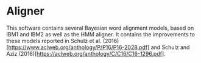 # Aligner
This software contains several Bayesian word alignment models, based on IBM1 and IBM2 as well as the HMM aligner. It contains
the improvements to these models reported in Schulz et al. (2016)[https://www.aclweb.org/anthology/P/P16/P16-2028.pdf] and Schulz and Aziz (2016)[https://aclweb.org/anthology/C/C16/C16-1296.pdf].
